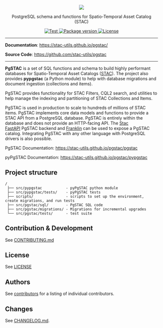 
<p align="center">
  <img src="https://user-images.githubusercontent.com/10407788/174893876-7a3b5b7a-95a5-48c4-9ff2-cc408f1b6af9.png"/>
  <p align="center">PostgreSQL schema and functions for Spatio-Temporal Asset Catalog (STAC)</p>
</p>

<p align="center">
  <a href="https://github.com/stac-utils/pgstac/actions?query=workflow%3ACI" target="_blank">
      <img src="https://github.com/stac-utils/pgstac/workflows/CI/badge.svg" alt="Test">
  </a>
  <a href="https://pypi.org/project/pypgstac" target="_blank">
      <img src="https://img.shields.io/pypi/v/pypgstac?color=%2334D058&label=pypi%20package" alt="Package version">
  </a>
  <a href="https://github.com/stac-utils/pgstac/blob/master/LICENSE" target="_blank">
      <img src="https://img.shields.io/github/license/stac-utils/pgstac.svg" alt="License">
  </a>
</p>

---

**Documentation**: <a href="https://stac-utils.github.io/pgstac/" target="_blank">https://stac-utils.github.io/pgstac/</a>

**Source Code**: <a href="https://github.com/stac-utils/pgstac" target="_blank">https://github.com/stac-utils/pgstac</a>

---

**PgSTAC** is a set of SQL functions and schema to build highly performant databases for Spatio-Temporal Asset Catalogs ([STAC](https://stacspec.org/)). The project also provides **pypgstac** (a Python module) to help with database migrations and document ingestion (collections and items).

PgSTAC provides functionality for STAC Filters, CQL2 search, and utilities to help manage the indexing and partitioning of STAC Collections and Items.

PgSTAC is used in production to scale to hundreds of millions of STAC items. PgSTAC implements core data models and functions to provide a STAC API from a PostgreSQL database. PgSTAC is entirely within the database and does not provide an HTTP-facing API. The [Stac FastAPI](https://github.com/stac-utils/stac-fastapi) PgSTAC backend and [Franklin](https://github.com/azavea/franklin) can be used to expose a PgSTAC catalog. Integrating PgSTAC with any other language with PostgreSQL drivers is also possible.

PgSTAC Documentation: https://stac-utils.github.io/pgstac/pgstac

pyPgSTAC Documentation: https://stac-utils.github.io/pgstac/pypgstac

## Project structure

```
/
 ├── src/pypgstac           - pyPgSTAC python module
 ├── src/pypgstac/tests/    - pyPgSTAC tests
 ├── scripts/               - scripts to set up the environment, create migrations, and run tests
 ├── src/pgstac/sql/        - PgSTAC SQL code
 ├── src/pgstac/migrations/ - Migrations for incremental upgrades
 └── src/pgstac/tests/      - test suite
```

## Contribution & Development

See [CONTRIBUTING.md](https://github.com//stac-utils/pgstac/blob/master/CONTRIBUTING.md)

## License

See [LICENSE](https://github.com//stac-utils/pgstac/blob/master/LICENSE)

## Authors

See [contributors](https://github.com/stac-utils/pgstac/graphs/contributors) for a listing of individual contributors.

## Changes

See [CHANGELOG.md](https://github.com/stac-utils/pgstac/blob/master/CHANGELOG.md).
